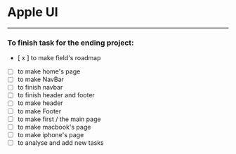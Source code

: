 # Apple UI

***

### To finish task for the ending project: 

- [ x ] to make field's roadmap
- [ ] to make home's page
- [ ] to make NavBar
- [ ] to finish navbar
- [ ] to finish header and footer
- [ ] to make header
- [ ] to make Footer
- [ ] to make first / the main page
- [ ] to make macbook's page
- [ ] to make iphone's page
- [ ] to analyse and add new tasks
